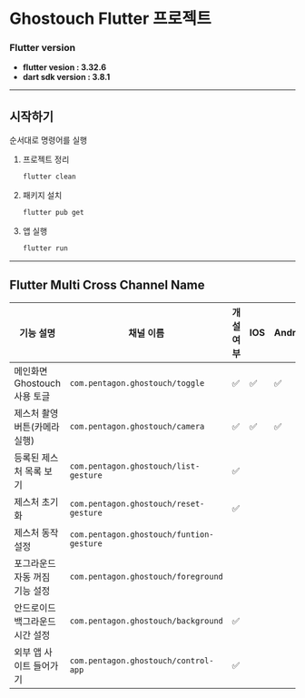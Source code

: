 # Ghostouch Flutter 프로젝트

### Flutter version

- **flutter vesion : 3.32.6**
- **dart sdk version : 3.8.1**

---

## 시작하기

순서대로 명령어를 실행

1. 프로젝트 정리

   ```bash
   flutter clean
   ```

2. 패키지 설치

   ```bash
   flutter pub get
   ```

3. 앱 실행
   ```bash
   flutter run
   ```

---

## Flutter Multi Cross Channel Name

| 기능 설명                       | 채널 이름                                | 개설 여부 | IOS | Android |
| ------------------------------- | ---------------------------------------- | --------- | --- | ------- |
| 메인화면 Ghostouch 사용 토글    | `com.pentagon.ghostouch/toggle`          | ✅        | ✅  | ✅      |
| 제스처 촬영 버튼(카메라 실행)   | `com.pentagon.ghostouch/camera`          | ✅        | ✅  | ✅      |
| 등록된 제스처 목록 보기         | `com.pentagon.ghostouch/list-gesture`    | ✅        |     |         |
| 제스처 초기화                   | `com.pentagon.ghostouch/reset-gesture`   | ✅        |     |         |
| 제스처 동작 설정                | `com.pentagon.ghostouch/funtion-gesture` |           |     |         |
| 포그라운드 자동 꺼짐 기능 설정  | `com.pentagon.ghostouch/foreground`      |           |     |         |
| 안드로이드 백그라운드 시간 설정 | `com.pentagon.ghostouch/background`      | ✅        |     |         |
| 외부 앱 사이트 들어가기         | `com.pentagon.ghostouch/control-app`     | ✅        |     |         |
